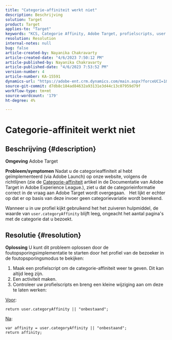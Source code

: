 ```yaml
---
title: "Categorie-affiniteit werkt niet"
description: Beschrijving
solution: Target
product: Target
applies-to: "Target"
keywords: "KCS, Categorie Affinity, Adobe Target, profielscripts, user.categoryAffinity"
resolution: Resolution
internal-notes: null
bug: false
article-created-by: Nayanika Chakravarty
article-created-date: "4/6/2023 7:50:12 PM"
article-published-by: Nayanika Chakravarty
article-published-date: "4/6/2023 7:53:52 PM"
version-number: 4
article-number: KA-15591
dynamics-url: "https://adobe-ent.crm.dynamics.com/main.aspx?forceUCI=1&pagetype=entityrecord&etn=knowledgearticle&id=a8dd7d38-b4d4-ed11-a7c7-6045bd006b3d"
source-git-commit: d7db8c184ad84632a93131e3d44c13c07959d79f
workflow-type: tm+mt
source-wordcount: '179'
ht-degree: 4%

---
```


# Categorie-affiniteit werkt niet

## Beschrijving {#description}


<b>Omgeving</b>
Adobe Target

<b>Probleem/symptomen</b>
Nadat u de categorieaffiniteit al hebt geïmplementeerd (via Adobe Launch) op onze website, volgens de richtlijnen (zie de [Categorie-affiniteit](https://experienceleague.adobe.com/docs/target/using/audiences/visitor-profiles/category-affinity.html?lang=en "Klik om de koppeling https://experienceleague.adobe.com/docs/target/using/audiences/visitor-profiles/category-affinity.html?lang=en te volgen") artikel in de Documentatie van Adobe Target in Adobe Experience League.), ziet u dat de categorieinformatie correct in de vraag aan Adobe Target wordt overgegaan.
 
Het lijkt er echter op dat er op basis van deze invoer geen categorievariatie wordt berekend.

Wanneer u in uw profiel kijkt gebruikend het het zuiveren hulpmiddel, de waarde van `user.categoryAffinity` blijft leeg, ongeacht het aantal pagina&#39;s met de categorie dat u bezoekt.


## Resolutie {#resolution}


<b>Oplossing</b>
U kunt dit probleem oplossen door de foutopsporingsimplementatie te starten door het profiel van de bezoeker in de foutopsporingsmodus te bekijken:

1. Maak een profielscript om de categorie-affiniteit weer te geven. Dit kan altijd leeg zijn.
2. Een activiteit maken.
3. Controleer uw profielscripts en breng een kleine wijziging aan om deze te laten werken:


<u>Voor</u>:


```
return user.categoryAffinity || "onbestaand";
```


<u>Na</u>:


```
var affinity = user.categoryAffinity || "onbestaand";
return affinity;
```

